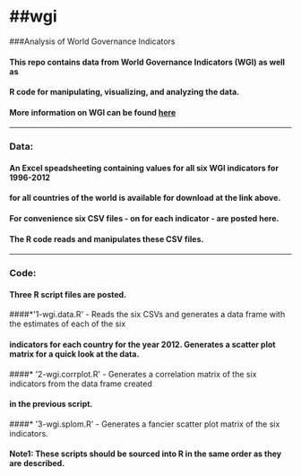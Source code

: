##wgi
===

###Analysis of World Governance Indicators

#### This repo contains data from World Governance Indicators (WGI) as well as 
#### R code for manipulating, visualizing, and analyzing the data. 
#### More information on WGI can be found [here](http://info.worldbank.org/governance/wgi/index.aspx#home)

***

### Data: 
#### An Excel speadsheeting containing values for all six WGI indicators for 1996-2012
#### for all countries of the world is available for download at the link above. 
#### For convenience six CSV files - on for each indicator - are posted here. 
#### The R code reads and manipulates these CSV files.

***

### Code:
#### Three R script files are posted. 
####*'1-wgi.data.R' - Reads the six CSVs and generates a data frame with the estimates of each of the six  
####  indicators for each country for the year 2012. Generates a scatter plot matrix for a quick look at the data.
####* '2-wgi.corrplot.R' - Generates a correlation matrix of the six indicators from the data frame created  
####  in the previous script.
####* '3-wgi.splom.R' - Generates a fancier scatter plot matrix of the six indicators.

#### Note1: These scripts should be sourced into R in the same order as they are described. 





